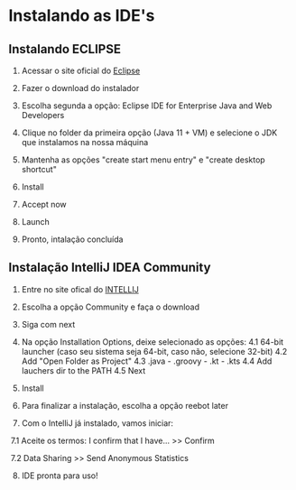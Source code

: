 # Instalando as IDE's

## Instalando ECLIPSE

1. Acessar o site oficial do [Eclipse](https://www.eclipse.org/downloads/)
2. Fazer o download do instalador

3. Escolha segunda a opção: Eclipse IDE for Enterprise Java and Web Developers

4. Clique no folder da primeira opção (Java 11 + VM) e selecione o JDK que instalamos na nossa máquina

5. Mantenha as opções "create start menu entry" e "create desktop shortcut"

6. Install

7. Accept now

8. Launch

9. Pronto, intalação concluída

## Instalação IntelliJ IDEA Community

1. Entre no site ofical do [INTELLIJ](https://www.jetbrains.com/idea/download/#section=windows)

2. Escolha a opção Community e faça o download

3. Siga com next

4. Na opção Installation Options, deixe selecionado as opções: 4.1 64-bit launcher (caso seu sistema seja 64-bit, caso não, selecione 32-bit) 4.2 Add "Open Folder as Project" 4.3 .java - .groovy - .kt - .kts 4.4 Add lauchers dir to the PATH 4.5 Next

5. Install

6. Para finalizar a instalação, escolha a opção reebot later

7. Com o IntelliJ já instalado, vamos iniciar:

​ 7.1 Aceite os termos: I confirm that I have... >> Confirm

​ 7.2 Data Sharing >> Send Anonymous Statistics

8. IDE pronta para uso!

